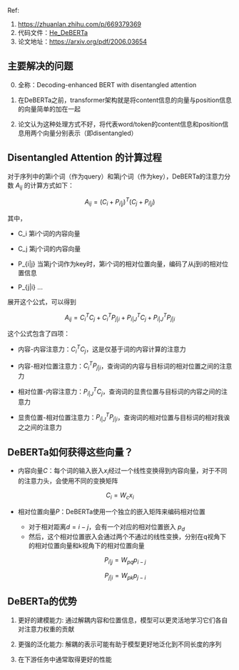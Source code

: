 Ref:
1. https://zhuanlan.zhihu.com/p/669379369
2. 代码文件：[He_DeBERTa](code-implement/He_DeBERTa.py)
3. 论文地址：https://arxiv.org/pdf/2006.03654

## 主要解决的问题

0. 全称：Decoding-enhanced BERT with disentangled attention

1. 在DeBERTa之前，transformer架构就是将content信息的向量与position信息的向量简单的加在一起

2. 论文认为这种处理方式不好，将代表word/token的content信息和position信息用两个向量分别表示（即disentangled）

## Disentangled Attention 的计算过程

对于序列中的第i个词（作为query）和第j个词（作为key），DeBERTa的注意力分数 
$A_{ij}$
的计算方式如下：

$$A_{ij}=(C_i+P_{i|j})^T(C_j+P_{i|j})$$

其中，

- C_i 第i个词的内容向量

- C_j 第j个词的内容向量

- P_{i|j} 当第j个词作为key时，第i个词的相对位置向量，编码了从j到i的相对位置信息

- P_{j|i} ...

展开这个公式，可以得到

$$A_{ij}=C_i^T C_j+C_i^T P_{j|i} + P_{i|J}^T C_j+ P_{i|J}^T P_{j|i}$$

这个公式包含了四项：

- 内容-内容注意力：$C_i^T C_j$，这是仅基于词的内容计算的注意力

- 内容-相对位置注意力：$C_i^T P_{j|i}$，查询词的内容与目标词的相对位置之间的注意力

- 相对位置-内容注意力：$P_{i|J}^T C_j$，查询词的显贵位置与目标词的内容之间的注意力

- 显贵位置-相对位置注意力：$P_{i|J}^TP_{j|i}$，查询词的相对位置与目标词的相对我诶之之间的注意力

## DeBERTa如何获得这些向量？

- 内容向量$C$：每个词的输入嵌入$x_i$经过一个线性变换得到内容向量，对于不同的注意力头，会使用不同的变换矩阵

$$C_i=W_c x_i$$

- 相对位置向量$P$：DeBERTa使用一个独立的嵌入矩阵来编码相对位置

    - 对于相对距离$d=i-j$，会有一个对应的相对位置嵌入 $p_d$
    - 然后，这个相对位置嵌入会通过两个不通过的线性变换，分别在q视角下的相对位置向量和k视角下的相对位置向量

    $$P_{i|j}=W_{pq} p_{i-j}$$

    $$P_{j|i}=W_{pk} p_{j-i}$$

## DeBERTa的优势

1. 更好的建模能力: 通过解耦内容和位置信息，模型可以更灵活地学习它们各自对注意力权重的贡献

2. 更强的泛化能力: 解耦的表示可能有助于模型更好地泛化到不同长度的序列

3. 在下游任务中通常取得更好的性能
